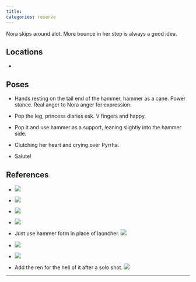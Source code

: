 ```yaml
---
title: 
categories: reserve
---
```


Nora skips around alot. More bounce in her step is always a good idea.

## Locations

- 

## Poses

* Hands resting on the tail end of the hammer, hammer as a cane. Power stance. Real anger to Nora anger for expression.

* Pop the leg, princess diaries esk. V fingers and happy. 

* Pop it and use hammer as a support, leaning slightly into the hammer side.

* Clutching her heart and crying over Pyrrha.

* Salute!

## References

* ![](http://i.imgur.com/lrk4jWi.png)

* ![](http://i.imgur.com/jRf8QyJ.jpg)

* ![](http://i.imgur.com/nPhtLib.png)

* ![](http://i.imgur.com/pI8kexB.jpg)

* Just use hammer form in place of launcher. ![](http://i.imgur.com/zeGzyHR.png)

* ![](http://i.imgur.com/BMybWmm.jpg)

* ![](http://i.imgur.com/fgQx83Z.png)

* Add the ren for the hell of it after a solo shot. ![](http://i.imgur.com/3cjZZm0.png)

---
